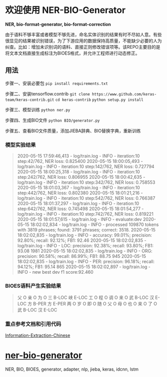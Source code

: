 # 欢迎使用 NER-BIO-Generator

**NER, bio-format-generator, bio-format-correction**


由于语料不够丰富或者模型不够先进，命名实体识别的结果有时不尽如人意。有些很显见的结果被识别错误，为了下游应用的数据保持高质量，不能缺少必要的人为纠查。比如：增加未识别词的语料、直接正则修改错误项等。该REPO主要目的是将文本文档直接生成标注为BIOES格式，并允许工程师进行动态修正。


## 用法

步骤一、安装必要包
`pip install requirements.txt`

步骤二、安装tensorflow.contrib
`git clone https://www.github.com/keras-team/keras-contrib.git`
`cd keras-contrib`
`python setup.py install`

步骤三、模型训练
`python ner.py`

步骤四、生成BIO文件
`python BIO/generator.py`

步骤五、查看BIO文件质量，添加JIEBA辞典、BIO替换字典，重新训练

###  模型实验结果
> 2020-05-15 17:59:46,413 - log/train.log - INFO - iteration:10 step:42/762, NER loss: 0.825400
> 2020-05-15 18:00:05,493 - log/train.log - INFO - iteration:10 step:142/762, NER loss: 0.727794
> 2020-05-15 18:00:25,318 - log/train.log - INFO - iteration:10 step:242/762, NER loss: 0.806955
> 2020-05-15 18:00:42,635 - log/train.log - INFO - iteration:10 step:342/762, NER loss: 0.758553
> 2020-05-15 18:01:03,367 - log/train.log - INFO - iteration:10 step:442/762, NER loss: 0.802380
> 2020-05-15 18:01:21,216 - log/train.log - INFO - iteration:10 step:542/762, NER loss: 0.766387
> 2020-05-15 18:01:37,297 - log/train.log - INFO - iteration:10 step:642/762, NER loss: 0.745498
> 2020-05-15 18:01:54,277 - log/train.log - INFO - iteration:10 step:742/762, NER loss: 0.819221
> 2020-05-15 18:01:57,615 - log/train.log - INFO - evaluate:dev
> 2020-05-15 18:02:02,834 - log/train.log - INFO - processed 109870 tokens with 3819 phrases; found: 3791 phrases; correct: 3518.
> 2020-05-15 18:02:02,835 - log/train.log - INFO - accuracy:  99.01%; precision:  92.80%; recall:  92.12%; FB1:  92.46
> 2020-05-15 18:02:02,835 - log/train.log - INFO -               LOC: precision:  92.38%; recall:  93.80%; FB1:  93.08  1981
> 2020-05-15 18:02:02,835 - log/train.log - INFO -               ORG: precision:  90.58%; recall:  86.99%; FB1:  88.75  945
> 2020-05-15 18:02:02,835 - log/train.log - INFO -               PER: precision:  96.18%; recall:  94.12%; FB1:  95.14  865
> 2020-05-15 18:02:02,897 - log/train.log - INFO - new best dev f1 score:92.460

###  BIOES语料产生实验结果
> 父 O
亲 O
为 O
三 B-LOC
峡 E-LOC
工 O
程 O
调 O
来 O
武 B-LOC
汉 E-LOC
方 B-PER
方 E-PER
两 O
岁 O
即 O
随 O
父 O
母 O
也 O
来 O
了 O
武 B-LOC
汉 E-LOC


### 重点参考文档和引用代码
[Information-Extraction-Chinese](https://github.com/crownpku/Information-Extraction-Chinese)



# [ner-bio-generator](https://github.com/jackyin68/ner-bio-generator)
NER, BIO, BIOES, generator, adapter, nlp, jieba, keras, idcnn, lstm
